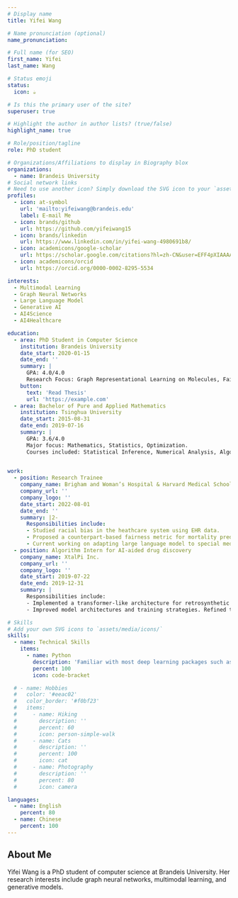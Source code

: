 ```yaml
---
# Display name
title: Yifei Wang

# Name pronunciation (optional)
name_pronunciation: 

# Full name (for SEO)
first_name: Yifei 
last_name: Wang

# Status emoji
status:
  icon: ☕️

# Is this the primary user of the site?
superuser: true

# Highlight the author in author lists? (true/false)
highlight_name: true

# Role/position/tagline
role: PhD student

# Organizations/Affiliations to display in Biography blox
organizations:
  - name: Brandeis University
# Social network links
# Need to use another icon? Simply download the SVG icon to your `assets/media/icons/` folder.
profiles:
  - icon: at-symbol
    url: 'mailto:yifeiwang@brandeis.edu'
    label: E-mail Me
  - icon: brands/github
    url: https://github.com/yifeiwang15
  - icon: brands/linkedin
    url: https://www.linkedin.com/in/yifei-wang-4980691b8/
  - icon: academicons/google-scholar
    url: https://scholar.google.com/citations?hl=zh-CN&user=EFF4pXIAAAAJ
  - icon: academicons/orcid
    url: https://orcid.org/0000-0002-8295-5534

interests:
  - Multimodal Learning
  - Graph Neural Networks
  - Large Language Model
  - Generative AI
  - AI4Science
  - AI4Healthcare

education:
  - area: PhD Student in Computer Science
    institution: Brandeis University
    date_start: 2020-01-15
    date_end: ''
    summary: |
      GPA: 4.0/4.0
      Research Focus: Graph Representational Learning on Molecules, Fairness within Medical Contexts
    button:
      text: 'Read Thesis'
      url: 'https://example.com'
  - area: Bachelor of Pure and Applied Mathematics
    institution: Tsinghua University
    date_start: 2015-08-31
    date_end: 2019-07-16
    summary: |
      GPA: 3.6/4.0
      Major focus: Mathematics, Statistics, Optimization.
      Courses included: Statistical Inference, Numerical Analysis, Algorithm Analysis and Design, Convex Optimization.

  
work:
  - position: Research Trainee
    company_name: Brigham and Woman’s Hospital & Harvard Medical School
    company_url: ''
    company_logo: ''
    date_start: 2022-08-01
    date_end: ''
    summary: |2-
      Responsibilities include:
      - Studied racial bias in the heathcare system using EHR data.
      - Proposed a counterpart-based fairness metric for mortality prediction models.
      - Current working on adapting large language model to special medical needs.
  - position: Algorithm Intern for AI-aided drug discovery
    company_name: XtalPi Inc.
    company_url: ''
    company_logo: ''
    date_start: 2019-07-22
    date_end: 2019-12-31
    summary: |
      Responsibilities include:
      - Implemented a transformer-like architecture for retrosynthetic reaction path prediction.
      - Improved model architectures and training strategies. Refined the pipeline of reaction prediction.

# Skills
# Add your own SVG icons to `assets/media/icons/`
skills:
  - name: Technical Skills
    items:
      - name: Python
        description: 'Familiar with most deep learning packages such as Pytorch, Pytorch Geometric, Transformers, Diffusion, Peft, etc.'
        percent: 100
        icon: code-bracket

  # - name: Hobbies
  #   color: '#eeac02'
  #   color_border: '#f0bf23'
  #   items:
  #     - name: Hiking
  #       description: ''
  #       percent: 60
  #       icon: person-simple-walk
  #     - name: Cats
  #       description: ''
  #       percent: 100
  #       icon: cat
  #     - name: Photography
  #       description: ''
  #       percent: 80
  #       icon: camera

languages:
  - name: English
    percent: 80
  - name: Chinese
    percent: 100
---
```


## About Me

Yifei Wang is a PhD student of computer science at Brandeis University. Her research interests include graph neural networks, multimodal learning, and generative models. 
